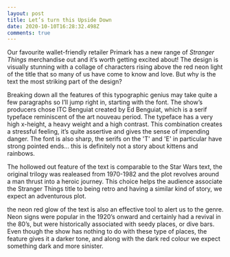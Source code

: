 ```yaml
---
layout: post
title: Let’s turn this Upside Down
date: 2020-10-10T16:28:32.498Z
comments: true
---
```

Our favourite wallet-friendly retailer Primark has a new range of *Stranger Things* merchandise out and it’s worth getting excited about! The design is visually stunning with a collage of characters rising above the red neon light of the title that so many of us have come to know and love. But why is the text the most striking part of the design?

Breaking down all the features of this typographic genius may take quite a few paragraphs so I’ll jump right in, starting with the font. The show’s producers chose ITC Benguiat created by Ed Benguiat, which is a serif typeface reminiscent of the art nouveau period. The typeface has a very high x-height, a heavy weight and a high contrast. This combination creates a stressful feeling, it’s quite assertive and gives the sense of impending danger. The font is also sharp, the serifs on the 'T' and 'E' in particular have strong pointed ends... this is definitely not a story about kittens and rainbows.

The hollowed out feature of the text is comparable to the Star Wars text, the original trilogy was realeased from 1970-1982 and the plot revolves around a man thrust into a heroic journey. This choice helps the audience associate the Stranger Things title to being retro and having a similar kind of story, we expect an adventurous plot.

the neon red glow of the text is also an effective tool to alert us to the genre. Neon signs were popular in the 1920’s onward and certainly had a revival in the 80’s, but were historically associated with seedy places, or dive bars. Even though the show has nothing to do with these type of places, the feature gives it a darker tone, and along with the dark red colour we expect something dark and more sinister.
